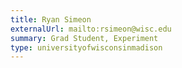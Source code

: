 ```yaml
---
title: Ryan Simeon
externalUrl: mailto:rsimeon@wisc.edu
summary: Grad Student, Experiment
type: universityofwisconsinmadison
---
```

